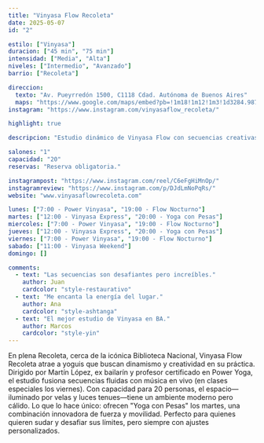 ```yaml
---
title: "Vinyasa Flow Recoleta"
date: 2025-05-07
id: "2"

estilo: ["Vinyasa"]
duracion: ["45 min", "75 min"]
intensidad: ["Media", "Alta"]
niveles: ["Intermedio", "Avanzado"]
barrio: ["Recoleta"]

direccion:
  texto: "Av. Pueyrredón 1500, C1118 Cdad. Autónoma de Buenos Aires"
  maps: "https://www.google.com/maps/embed?pb=!1m18!1m12!1m3!1d3284.987654321098!2d-58.4000000!3d-34.5800000!2m3!1f0!2f0!3f0!3m2!1i1024!2i768!4f13.1!3m3!1m2!1s0x0%3A0x9876543210fedcba!2sVinyasa%20Flow%20Recoleta!5e0!3m2!1sen!2sar!4v1746203100000!5m2!1sen!2sar"
instagram: "https://www.instagram.com/vinyasaflow_recoleta/"

highlight: true

descripcion: "Estudio dinámico de Vinyasa Flow con secuencias creativas y música inspiradora."

salones: "1"
capacidad: "20"
reservas: "Reserva obligatoria."

instagrampost: "https://www.instagram.com/reel/C6eFgHiMnOp/"
instagramreview: "https://www.instagram.com/p/DJdLmNoPqRs/"
website: "www.vinyasaflowrecoleta.com"

lunes: ["7:00 - Power Vinyasa", "19:00 - Flow Nocturno"]
martes: ["12:00 - Vinyasa Express", "20:00 - Yoga con Pesas"]
miercoles: ["7:00 - Power Vinyasa", "19:00 - Flow Nocturno"]
jueves: ["12:00 - Vinyasa Express", "20:00 - Yoga con Pesas"]
viernes: ["7:00 - Power Vinyasa", "19:00 - Flow Nocturno"]
sabado: ["11:00 - Vinyasa Weekend"]
domingo: []

comments:
  - text: "Las secuencias son desafiantes pero increíbles."
    author: Juan
    cardcolor: "style-restaurativo"
  - text: "Me encanta la energía del lugar."
    author: Ana
    cardcolor: "style-ashtanga"
  - text: "El mejor estudio de Vinyasa en BA."
    author: Marcos
    cardcolor: "style-yin"
---
```


En plena Recoleta, cerca de la icónica Biblioteca Nacional, Vinyasa Flow Recoleta atrae a yoguis que buscan dinamismo y creatividad en su práctica. Dirigido por Martín López, ex bailarín y profesor certificado en Power Yoga, el estudio fusiona secuencias fluidas con música en vivo (en clases especiales los viernes). Con capacidad para 20 personas, el espacio—iluminado por velas y luces tenues—tiene un ambiente moderno pero cálido. Lo que lo hace único: ofrecen "Yoga con Pesas" los martes, una combinación innovadora de fuerza y movilidad. Perfecto para quienes quieren sudar y desafiar sus límites, pero siempre con ajustes personalizados.